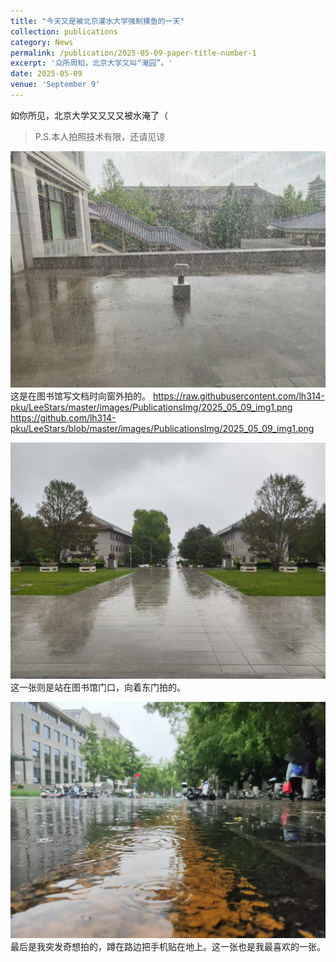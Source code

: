 ```yaml
---
title: "今天又是被北京灌水大学强制摸鱼的一天"
collection: publications
category: News
permalink: /publication/2025-05-09-paper-title-number-1
excerpt: '众所周知，北京大学又叫“淹园”。'
date: 2025-05-09
venue: 'September 9'
---
```

<!--citation作为作者摘要，需要时可以保留。此外还有slidesurl，paperurl和bibtexurl-->

如你所见，北京大学又又又又被水淹了（
>P.S.本人拍照技术有限，还请见谅

![img1](https://raw.githubusercontent.com/lh314-pku/LeeStars/master/images/PublicationsImg/2025_05_09_img1.png)<br>
这是在图书馆写文档时向窗外拍的。
https://raw.githubusercontent.com/lh314-pku/LeeStars/master/images/PublicationsImg/2025_05_09_img1.png
https://github.com/lh314-pku/LeeStars/blob/master/images/PublicationsImg/2025_05_09_img1.png

![img2](/images/PublicationsImg/2025_05_09_img2.jpg)
这一张则是站在图书馆门口，向着东门拍的。

![img3](/images/PublicationsImg/2025_05_09_img3.jpg)
最后是我突发奇想拍的，蹲在路边把手机贴在地上。这一张也是我最喜欢的一张。
